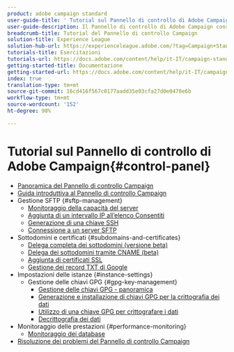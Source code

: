 ```yaml
---
product: adobe campaign standard
user-guide-title: ' Tutorial sul Pannello di controllo di Adobe Campaign'
user-guide-description: Il Pannello di controllo di Adobe Campaign consente agli amministratori di monitorare le risorse chiave ed eseguire attività amministrative, ad esempio gestire l’archiviazione SFTP per istanza o inserire gli indirizzi IP nell’elenco Consentiti.
breadcrumb-title: Tutorial del Pannello di controllo Campaign
solution-title: Experience League
solution-hub-url: https://experienceleague.adobe.com/?tag=Campaign+Standard#recommended/solutions/campaign
tutorials-title: Esercitazioni
tutorials-url: https://docs.adobe.com/content/help/it-IT/campaign-standard-learn/tutorials/overview.html
getting-started-title: Documentazione
getting-started-url: https://docs.adobe.com/content/help/it-IT/campaign-standard/using/campaign-standard-home.html
index: true
translation-type: tm+mt
source-git-commit: 16cd416f567c8177aadd35e03cfa27d0e0478e6b
workflow-type: tm+mt
source-wordcount: '152'
ht-degree: 98%

---
```



#  Tutorial sul Pannello di controllo di Adobe Campaign{#control-panel}

+ [Panoramica del Pannello di controllo Campaign](/help/control-panel-tutorials/control-panel-overview.md)
+ [Guida introduttiva al Pannello di controllo Campaign](/help/control-panel-tutorials/getting-started-with-the-control-panel.md)
+ Gestione SFTP {#sftp-management}
   + [Monitoraggio della capacità del server](/help/control-panel-tutorials/sftp-management/monitoring-server-capacity.md)
   + [Aggiunta di un intervallo IP all’elenco Consentiti](/help/control-panel-tutorials/sftp-management/adding-ip-range-to-allow-list.md)
   + [Generazione di una chiave SSH](/help/control-panel-tutorials/sftp-management/generate-ssh-key.md)
   + [Connessione a un server SFTP](/help/control-panel-tutorials/sftp-management/connect-to-sftp-server.md)
+ Sottodomini e certificati {#subdomains-and-certificates}
   + [Delega completa dei sottodomini (versione beta)](/help/control-panel-tutorials/subdomains-and-certificates/subdomain-delegation.md)
   + [Delega dei sottodomini tramite CNAME (beta)](/help/control-panel-tutorials/subdomains-and-certificates/delegating-subdomains-using-cname.md)
   + [Aggiunta di certificati SSL](/help/control-panel-tutorials/subdomains-and-certificates/adding-ssl-certificates.md)
   + [Gestione dei record TXT di Google](/help/control-panel-tutorials/subdomains-and-certificates/google-txt-record-management.md)
+ Impostazioni delle istanze {#instance-settings}
   + Gestione delle chiavi GPG {#gpg-key-management}
      + [Gestione delle chiavi GPG - panoramica](/help/control-panel-tutorials/instance-settings/gpg-key-management/gpg-key-management-overview.md)
      + [Generazione e installazione di chiavi GPG per la crittografia dei dati](/help/control-panel-tutorials/instance-settings/gpg-key-management/generating-and-installing-gpg-keys-for-data-encryption.md)
      + [Utilizzo di una chiave GPG per crittografare i dati](/help/control-panel-tutorials/instance-settings/gpg-key-management/using-a-gpg-key-to-encrypt-data.md)
      + [Decrittografia dei dati](/help/control-panel-tutorials/instance-settings/gpg-key-management/decrypting-data.md)
+ Monitoraggio delle prestazioni {#performance-monitoring}
   + [Monitoraggio dei database](/help/control-panel-tutorials/performance-monitoring/monitoring-databases.md)
+ [Risoluzione dei problemi del Pannello di controllo Campaign](/help/control-panel-tutorials/trouble-shooting.md)
